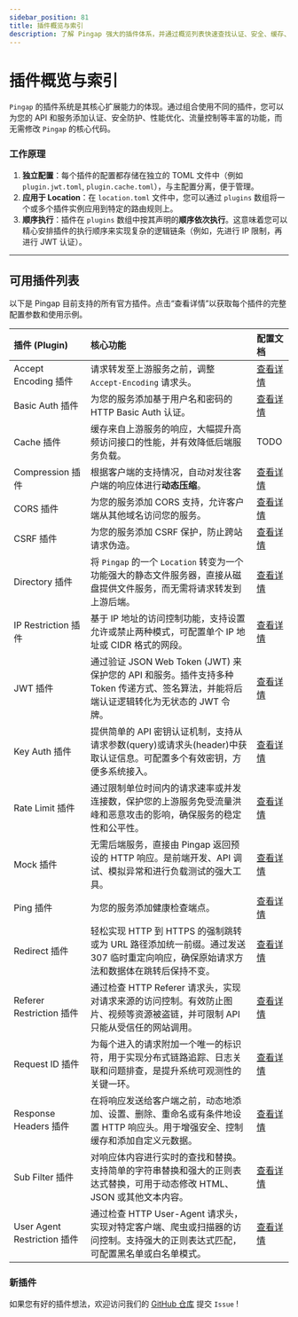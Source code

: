 ```yaml
---
sidebar_position: 81
title: 插件概览与索引
description: 了解 Pingap 强大的插件体系，并通过概览列表快速查找认证、安全、缓存、限流等所有可用插件的详细文档。
---
```


# 插件概览与索引

`Pingap` 的插件系统是其核心扩展能力的体现。通过组合使用不同的插件，您可以为您的 API 和服务添加认证、安全防护、性能优化、流量控制等丰富的功能，而无需修改 `Pingap` 的核心代码。

### 工作原理

1.  **独立配置**：每个插件的配置都存储在独立的 TOML 文件中（例如 `plugin.jwt.toml`, `plugin.cache.toml`），与主配置分离，便于管理。
2.  **应用于 Location**：在 `location.toml` 文件中，您可以通过 `plugins` 数组将一个或多个插件实例应用到特定的路由规则上。
3.  **顺序执行**：插件在 `plugins` 数组中按其声明的**顺序依次执行**。这意味着您可以精心安排插件的执行顺序来实现复杂的逻辑链条（例如，先进行 IP 限制，再进行 JWT 认证）。

---

## 可用插件列表

以下是 Pingap 目前支持的所有官方插件。点击“查看详情”以获取每个插件的完整配置参数和使用示例。

| 插件 (Plugin)               | 核心功能                                                                                                                                | 配置文档                             |
| :-------------------------- | :-------------------------------------------------------------------------------------------------------------------------------------- | :----------------------------------- |
| Accept Encoding 插件        | 请求转发至上游服务之前，调整 `Accept-Encoding` 请求头。                                                                                 | [查看详情](./accept-encoding.md)     |
| Basic Auth 插件             | 为您的服务添加基于用户名和密码的 HTTP Basic Auth 认证。                                                                                 | [查看详情](./basic-auth.md)          |
| Cache 插件                  | 缓存来自上游服务的响应，大幅提升高频访问接口的性能，并有效降低后端服务负载。                                                            | TODO                                 |
| Compression 插件            | 根据客户端的支持情况，自动对发往客户端的响应体进行**动态压缩**。                                                                        | [查看详情](./compression.md)         |
| CORS 插件                   | 为您的服务添加 CORS 支持，允许客户端从其他域名访问您的服务。                                                                            | [查看详情](./cors.md)                |
| CSRF 插件                   | 为您的服务添加 CSRF 保护，防止跨站请求伪造。                                                                                            | [查看详情](./csrf.md)                |
| Directory 插件              | 将 `Pingap` 的一个 `Location` 转变为一个功能强大的静态文件服务器，直接从磁盘提供文件服务，而无需将请求转发到上游后端。                  | [查看详情](./directory.md)           |
| IP Restriction 插件         | 基于 IP 地址的访问控制功能，支持设置允许或禁止两种模式，可配置单个 IP 地址或 CIDR 格式的网段。                                          | [查看详情](./ip-restriction.md)      |
| JWT 插件                    | 通过验证 JSON Web Token (JWT) 来保护您的 API 和服务。插件支持多种 Token 传递方式、签名算法，并能将后端认证逻辑转化为无状态的 JWT 令牌。 | [查看详情](./jwt.md)                 |
| Key Auth 插件               | 提供简单的 API 密钥认证机制，支持从请求参数(query)或请求头(header)中获取认证信息。可配置多个有效密钥，方便多系统接入。                  | [查看详情](./key-auth.md)            |
| Rate Limit 插件             | 通过限制单位时间内的请求速率或并发连接数，保护您的上游服务免受流量洪峰和恶意攻击的影响，确保服务的稳定性和公平性。                      | [查看详情](./limit.md)               |
| Mock 插件                   | 无需后端服务，直接由 Pingap 返回预设的 HTTP 响应。是前端开发、API 调试、模拟异常和进行负载测试的强大工具。                              | [查看详情](./mock.md)                |
| Ping 插件                   | 为您的服务添加健康检查端点。                                                                                                            | [查看详情](./ping.md)                |
| Redirect 插件               | 轻松实现 HTTP 到 HTTPS 的强制跳转或为 URL 路径添加统一前缀。通过发送 307 临时重定向响应，确保原始请求方法和数据体在跳转后保持不变。     | [查看详情](./redirect.md)            |
| Referer Restriction 插件    | 通过检查 HTTP Referer 请求头，实现对请求来源的访问控制。有效防止图片、视频等资源被盗链，并可限制 API 只能从受信任的网站调用。           | [查看详情](./referer-restriction.md) |
| Request ID 插件             | 为每个进入的请求附加一个唯一的标识符，用于实现分布式链路追踪、日志关联和问题排查，是提升系统可观测性的关键一环。                        | [查看详情](./request-id.md)          |
| Response Headers 插件       | 在将响应发送给客户端之前，动态地添加、设置、删除、重命名或有条件地设置 HTTP 响应头。用于增强安全、控制缓存和添加自定义元数据。          | [查看详情](./response-headers.md)    |
| Sub Filter 插件             | 对响应体内容进行实时的查找和替换。支持简单的字符串替换和强大的正则表达式替换，可用于动态修改 HTML、JSON 或其他文本内容。                | [查看详情](./sub-filter.md)          |
| User Agent Restriction 插件 | 通过检查 HTTP User-Agent 请求头，实现对特定客户端、爬虫或扫描器的访问控制。支持强大的正则表达式匹配，可配置黑名单或白名单模式。         | [查看详情](./ua-restriction.md)      |

### 新插件

如果您有好的插件想法，欢迎访问我们的 [GitHub 仓库](https://github.com/vicanso/pingap) 提交 `Issue` ! 